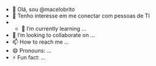 - 👋 Olá, sou @macelobrito
- 👀 Tenho interesse em me conectar com pessoas de TI
- - 🌱 I’m currently learning ...
- 💞️ I’m looking to collaborate on ...
- 📫 How to reach me ...
- 😄 Pronouns: ...
- ⚡ Fun fact: ...

<!---
macelobrito/macelobrito is a ✨ special ✨ repository because its `README.md` (this file) appears on your GitHub profile.
You can click the Preview link to take a look at your changes.
--->

